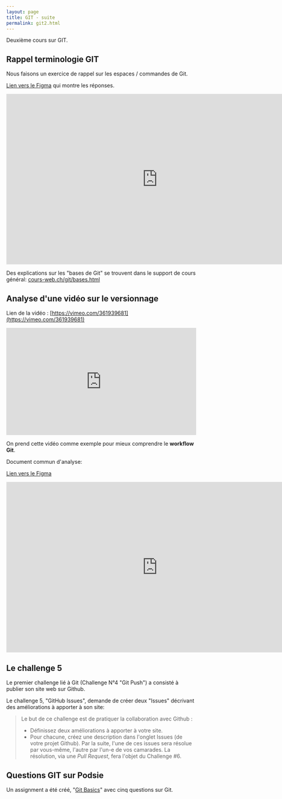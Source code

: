 ```yaml
---
layout: page
title: GIT - suite
permalink: git2.html
---
```


Deuxième cours sur GIT.

## Rappel terminologie GIT

Nous faisons un exercice de rappel sur les espaces / commandes de Git. 

[Lien vers le Figma](https://www.figma.com/file/RNXMGIL9UQL1dDFnXOQgK7/Terminologie-Git-%5BID401%5D?node-id=0%3A1) qui montre les réponses.

<iframe style="border: 1px solid rgba(0, 0, 0, 0.1);" width="800" height="450" src="https://www.figma.com/embed?embed_host=share&url=https%3A%2F%2Fwww.figma.com%2Ffile%2FRNXMGIL9UQL1dDFnXOQgK7%2FTerminologie-Git-%255BID401%255D%3Fnode-id%3D0%253A1" allowfullscreen></iframe>

Des explications sur les "bases de Git" se trouvent dans le support de cours général: [cours-web.ch/git/bases.html](https://cours-web.ch/git/bases.html)

## Analyse d'une vidéo sur le versionnage

Lien de la vidéo : [https://vimeo.com/361939681](https://vimeo.com/361939681)

<iframe src="https://player.vimeo.com/video/361939681?h=d0c11df660&color=ff5c50&title=0&byline=0&portrait=0" width="100%" style="aspect-ratio: 16/9" frameborder="0" allow="autoplay; fullscreen; picture-in-picture" allowfullscreen></iframe>

On prend cette vidéo comme exemple pour mieux comprendre le **workflow Git**.

Document commun d'analyse:

[Lien vers le Figma](https://www.figma.com/file/6iSSAiJJSwauTaTbihqDJx/Git-%E2%80%93-Analyse-Vid%C3%A9o-%5BID401%5D)

<iframe style="border: 1px solid rgba(0, 0, 0, 0.1);" width="800" height="450" src="https://www.figma.com/embed?embed_host=share&url=https%3A%2F%2Fwww.figma.com%2Ffile%2F6iSSAiJJSwauTaTbihqDJx%2FGit-%25E2%2580%2593-Analyse-Vid%25C3%25A9o-%255BID401%255D" allowfullscreen></iframe>

## Le challenge 5

Le premier challenge lié à Git (Challenge N°4 "Git Push") a consisté à publier son site web sur Github.

Le challenge 5, "GitHub Issues", demande de créer deux "Issues" décrivant des améliorations à apporter à son site:

> Le but de ce challenge est de pratiquer la collaboration avec Github :
> - Définissez deux améliorations à apporter à votre site.
> - Pour chacune, créez une description dans l'onglet Issues (de votre projet Github).
> Par la suite, l'une de ces issues sera résolue par vous-même, l'autre par l'un-e de vos camarades.
> La résolution, via une *Pull Request*, fera l'objet du Challenge #6.



## Questions GIT sur Podsie

Un assignment a été créé, "[Git Basics](https://student.podsie.org/assignments/4673)" avec cinq questions sur Git.

